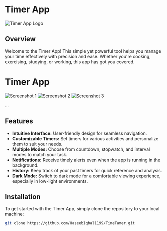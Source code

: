 # Timer App

![Timer App Logo](res/_d8eab1dc-d261-468a-aa6a-c74b96c785f3.jpeg)

## Overview

Welcome to the Timer App! This simple yet powerful tool helps you manage your time effectively with precision and ease. Whether you're cooking, exercising, studying, or working, this app has got you covered.

# Timer App

![Screenshot 1](Screenshots/Dynamic.jpg)
![Screenshot 2](Screenshots/Static.jpg)
![Screenshot 3](Screenshots/Debug.jpg)

...

## Features

- **Intuitive Interface:** User-friendly design for seamless navigation.
- **Customizable Timers:** Set timers for various activities and personalize them to suit your needs.
- **Multiple Modes:** Choose from countdown, stopwatch, and interval modes to match your task.
- **Notifications:** Receive timely alerts even when the app is running in the background.
- **History:** Keep track of your past timers for quick reference and analysis.
- **Dark Mode:** Switch to dark mode for a comfortable viewing experience, especially in low-light environments.

## Installation

To get started with the Timer App, simply clone the repository to your local machine:

```bash
git clone https://github.com/HaseebIqbal1199/TimeTamer.git 
